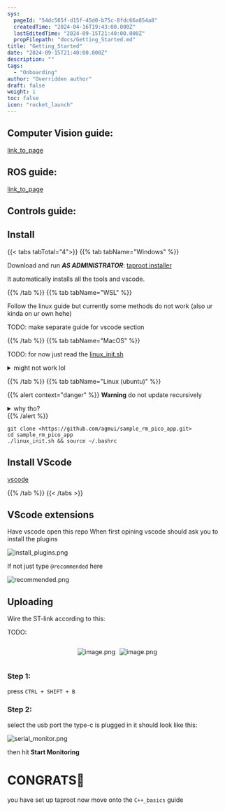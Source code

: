 ```yaml
---
sys:
  pageId: "54dc585f-d15f-45d0-b75c-8fdc66a854a8"
  createdTime: "2024-04-16T19:43:00.000Z"
  lastEditedTime: "2024-09-15T21:40:00.000Z"
  propFilepath: "docs/Getting_Started.md"
title: "Getting_Started"
date: "2024-09-15T21:40:00.000Z"
description: ""
tags:
  - "Onboarding"
author: "Overridden author"
draft: false
weight: 1
toc: false
icon: "rocket_launch"
---
```


## Computer Vision guide:

[link_to_page](86d45bc0-388b-4d26-8848-44f255f73d0e)

## ROS guide:

[link_to_page](3c76c1de-ec8f-46d6-8b0a-294005edc2d5)

## Controls guide:

## Install

{{< tabs tabTotal="4">}}
{{% tab tabName="Windows" %}}

Download and run _**AS ADMINISTRATOR**_: [taproot installer](https://github.com/Thornbots/TeachingFreshies/releases/tag/1.0)

It automatically installs all the tools and vscode.

{{% /tab %}}
{{% tab tabName="WSL" %}}

Follow the linux guide but currently some methods do not work (also ur kinda on ur own hehe)

TODO: make separate guide for vscode section

{{% /tab %}}
{{% tab tabName="MacOS" %}}

TODO: for now just read the [linux_init.sh](https://github.com/agmui/sample_rm_pico_app/blob/main/linux_init.sh)

<details>
<summary>might not work lol</summary>

`brew install libusb pkg-config`

Next install: [vscode](https://code.visualstudio.com/Download)

</details>

{{% /tab %}}
{{% tab tabName="Linux (ubuntu)" %}}

{{% alert context="danger" %}}
**Warning** do not update recursively
<details>
<summary>why tho?</summary>
There are some submodules that may go on for a while (like tinyusb) and I highly
recommend you don't need to get them.
If you want to see what submodules I update just look in `linux_init.sh`
</details>
{{% /alert %}}

```shell
git clone <https://github.com/agmui/sample_rm_pico_app.git>
cd sample_rm_pico_app
./linux_init.sh && source ~/.bashrc
```

## Install VScode

[vscode](https://code.visualstudio.com/Download)

{{% /tab %}}
{{< /tabs >}}

## VScode extensions

Have vscode open this repo
When first opining vscode should ask you to install the plugins

![install_plugins.png](https://prod-files-secure.s3.us-west-2.amazonaws.com/d518164a-d88e-44d1-a4ee-3adb3bd8bce0/89bd30f0-1825-4e77-867b-0a41ce370880/install_plugins.png?X-Amz-Algorithm=AWS4-HMAC-SHA256&X-Amz-Content-Sha256=UNSIGNED-PAYLOAD&X-Amz-Credential=ASIAZI2LB4664QQKYHQS%2F20250426%2Fus-west-2%2Fs3%2Faws4_request&X-Amz-Date=20250426T061035Z&X-Amz-Expires=3600&X-Amz-Security-Token=IQoJb3JpZ2luX2VjEKb%2F%2F%2F%2F%2F%2F%2F%2F%2F%2FwEaCXVzLXdlc3QtMiJGMEQCIHXMrD%2Fv0k0d2PTfnl%2Bjfpq%2B4bZ8uGKWYNpHiNjoub5EAiBcYQPcDnvTc4AKZ8Hs7MPZnJJDUeQ%2BYkv5ppLkGybgfir%2FAwg%2FEAAaDDYzNzQyMzE4MzgwNSIMS3lAT9qq9cs3kQ7sKtwDJ1JkX4XCd5svWJ5v4SzIBS%2B%2F6VBtEg4OKkeEH3jAhxX2IORmY5mMT8nuJjEt8QXvtxBieauGNQRiDxpFgSAIJG%2Fk0dw1ntRCeCfxiRQb8uQGyQU9wDXjfJu%2F%2Bq3azKRbyBTsDyVKrD8JA%2FgSPofVpu%2FB8sCp4xV%2BhYS2xea7uGG9xwdGcS8JssTiS%2BfsgQJhWdDZHOv6%2B8uguZYP%2BF5bn6%2F906nin6hQmRMeUIuY0hCSzvn0AkmRp6k14M7YMGyq1mC9rFM7L%2FtBLiR35r9Br77MMS01NExl5I%2Fsm%2FbyNWSc%2FSdYJzvMf3Ht2SDPPAE1zvg%2F9LeLBMeWtYy6muYotZ6xCcNq%2BIAILZ2gk5rsXAzfRCmVrQ3wUaMJbA4vWUS7QZqTqX0Bbbc5bY8LZOzc8TMD5Px4CrMVx1%2Fj9BdSk%2FoJLDzm5tK9L1m7riaLNXLLGD9vLd87S64L0NAYrQim93Wu5ul5InyQvKmGPiKifVOSDiYqxVcicavfFmg%2B5hY4pj2Y%2FIdJPkHLSjzUEO9QCWFTF9mMkrSv8ZOcY39DPwW43mVwhWRryR3DGl0j7niyvxmnnMleA0Lqso60hfcHSok4ZhCsWXo1NbfjMkHBr0KPuN7JkG4LfmH7BRcwk%2BSxwAY6pgEgh0lGCAmmaz5n%2FcNaRbA19ghgs4a5H6zJ8K3bXKJ2sgRnCEBU9p7nVjR%2FgPEAobpZBwVrd%2FWlBpvY3gMPfTq0r3Ja0pHvNxiLYgiX%2BJm8RhNjTd4yxn6fqaEjQH9aaKP3J3WkuswvqAvxajTgVYwrhP9OZ5J%2BZafUqZFs8V4tONrYC6mly%2FqKRqn4U79uB3%2FsT6KaAxGkUEsGdf4fX0XV0rx0q6dc&X-Amz-Signature=872c9ec2831dacd4cf88c5dc38cad91842d974d910e9346db07beb9021e8c8b1&X-Amz-SignedHeaders=host&x-id=GetObject)

If not just type `@recommended` here  

![recommended.png](https://prod-files-secure.s3.us-west-2.amazonaws.com/d518164a-d88e-44d1-a4ee-3adb3bd8bce0/61e661e9-5d85-4dfc-be0d-8d2097a5e793/recommended.png?X-Amz-Algorithm=AWS4-HMAC-SHA256&X-Amz-Content-Sha256=UNSIGNED-PAYLOAD&X-Amz-Credential=ASIAZI2LB4664QQKYHQS%2F20250426%2Fus-west-2%2Fs3%2Faws4_request&X-Amz-Date=20250426T061035Z&X-Amz-Expires=3600&X-Amz-Security-Token=IQoJb3JpZ2luX2VjEKb%2F%2F%2F%2F%2F%2F%2F%2F%2F%2FwEaCXVzLXdlc3QtMiJGMEQCIHXMrD%2Fv0k0d2PTfnl%2Bjfpq%2B4bZ8uGKWYNpHiNjoub5EAiBcYQPcDnvTc4AKZ8Hs7MPZnJJDUeQ%2BYkv5ppLkGybgfir%2FAwg%2FEAAaDDYzNzQyMzE4MzgwNSIMS3lAT9qq9cs3kQ7sKtwDJ1JkX4XCd5svWJ5v4SzIBS%2B%2F6VBtEg4OKkeEH3jAhxX2IORmY5mMT8nuJjEt8QXvtxBieauGNQRiDxpFgSAIJG%2Fk0dw1ntRCeCfxiRQb8uQGyQU9wDXjfJu%2F%2Bq3azKRbyBTsDyVKrD8JA%2FgSPofVpu%2FB8sCp4xV%2BhYS2xea7uGG9xwdGcS8JssTiS%2BfsgQJhWdDZHOv6%2B8uguZYP%2BF5bn6%2F906nin6hQmRMeUIuY0hCSzvn0AkmRp6k14M7YMGyq1mC9rFM7L%2FtBLiR35r9Br77MMS01NExl5I%2Fsm%2FbyNWSc%2FSdYJzvMf3Ht2SDPPAE1zvg%2F9LeLBMeWtYy6muYotZ6xCcNq%2BIAILZ2gk5rsXAzfRCmVrQ3wUaMJbA4vWUS7QZqTqX0Bbbc5bY8LZOzc8TMD5Px4CrMVx1%2Fj9BdSk%2FoJLDzm5tK9L1m7riaLNXLLGD9vLd87S64L0NAYrQim93Wu5ul5InyQvKmGPiKifVOSDiYqxVcicavfFmg%2B5hY4pj2Y%2FIdJPkHLSjzUEO9QCWFTF9mMkrSv8ZOcY39DPwW43mVwhWRryR3DGl0j7niyvxmnnMleA0Lqso60hfcHSok4ZhCsWXo1NbfjMkHBr0KPuN7JkG4LfmH7BRcwk%2BSxwAY6pgEgh0lGCAmmaz5n%2FcNaRbA19ghgs4a5H6zJ8K3bXKJ2sgRnCEBU9p7nVjR%2FgPEAobpZBwVrd%2FWlBpvY3gMPfTq0r3Ja0pHvNxiLYgiX%2BJm8RhNjTd4yxn6fqaEjQH9aaKP3J3WkuswvqAvxajTgVYwrhP9OZ5J%2BZafUqZFs8V4tONrYC6mly%2FqKRqn4U79uB3%2FsT6KaAxGkUEsGdf4fX0XV0rx0q6dc&X-Amz-Signature=a46e0c72c76215323c18743469defed4703ec8ab965f9b36fb450287cf7c3140&X-Amz-SignedHeaders=host&x-id=GetObject)

## Uploading

Wire the ST-link according to this:

TODO:

<div style="display: flex;flex-direction: row; column-gap:10px; max-width: 630px;justify-content: center;">
<div>

![image.png](https://prod-files-secure.s3.us-west-2.amazonaws.com/d518164a-d88e-44d1-a4ee-3adb3bd8bce0/210ecb78-1116-4d7b-b9b7-2292f66fa2c2/image.png?X-Amz-Algorithm=AWS4-HMAC-SHA256&X-Amz-Content-Sha256=UNSIGNED-PAYLOAD&X-Amz-Credential=ASIAZI2LB466RR7QQD6S%2F20250426%2Fus-west-2%2Fs3%2Faws4_request&X-Amz-Date=20250426T061042Z&X-Amz-Expires=3600&X-Amz-Security-Token=IQoJb3JpZ2luX2VjEKb%2F%2F%2F%2F%2F%2F%2F%2F%2F%2FwEaCXVzLXdlc3QtMiJHMEUCIQCDrNDngbTgzyB%2FjXHJ%2BycKOX5zvNUPERvAoyjm0IjM5gIgU%2Br53nFPoYP5imJEcdorhg5hW7IRGmo1OxMEG1msiOAq%2FwMIPxAAGgw2Mzc0MjMxODM4MDUiDB9cCEc0IpJXztHf3CrcAzmIfe6XC5JbmKkEPL8vA4eaOXNxmWeuAU2HSPLDJJbuQnjpzPv4ieTgF7l8sV27wYwRDQv2FBPvpH7009X1ggttk3OSSI%2Bm64QLykK56Fdd6HH5%2Ba9CYeALGk%2BWkbLZkLFN9IXxfgEqAdBxN%2FugWY%2FVx%2BTWo%2FR069wp9nypw68kr3fnXjLC0ePBnZq9%2FQ%2FIwnVGJvLZEnTkBg%2FSzQo9av%2FHtPzNeh4YLgQPoWRmwqZxEZ2T2y2xkAPUkFqF89kxwPagvNIkVX5SA6SG0DI%2Fhc32W3Booqx3dCGvkUDYbnUZiAME7v%2FvaUxh7LTI4xyHtrcGUMZX%2FR7Bt6zOIudLlIJzJ1DuQwfscO1qVuIJmTy4JXrqbrJhyg8WBmgTWCI8L42bDgrvK8m7mPEuvIIVQnc7MprKi3YmP0q8hc7Xo5vTcJikRdV8Sgq5IEZrQ0Pa5y7RK60FyK2RF8%2BW8EtjQU2oPrH%2FDVvgsrWvqOaCtGRm%2FwjI69UXBbS0V1w7OjZ7tthkAnUXQdgoVmMJacnBa86zbmdrKDGh40O%2BU2NS32vM%2BUlSwtISBbvtfMC8e3znCn9Yd4GujnQoxZAKkB%2BYYS8xzGBj0MtbP9R3BCI%2FHbBvv6htzKxCSlomqa6LMJrkscAGOqUBoSWyRmVWwSZJebowvt0zxR%2Ft4WSi2uely%2FNYMzf7P4GALOJyfcFPRMGF94aEMMiWr6SaiM%2FJ5%2BUM%2Br4KV%2B8oN33la81mlBu1u5VKndMyJuArCfpXuBL9pYyz3kocseufWBVOMTSP%2BsNW1wcBDwKtlSI%2FXCVV78D2hULsEshkkL1CkUxYCPUbnHcb2wZI9SO9qsjqmLzMPF6nAA1XfDAoTaRVlDez&X-Amz-Signature=faff2b137e489245bb6332a5373aac95dd4f9ee90031adf631cf0cb4c50994c9&X-Amz-SignedHeaders=host&x-id=GetObject)

</div>
<div>

![image.png](https://prod-files-secure.s3.us-west-2.amazonaws.com/d518164a-d88e-44d1-a4ee-3adb3bd8bce0/33a0fd0f-8ca6-4a86-8e09-26e95ded1fff/image.png?X-Amz-Algorithm=AWS4-HMAC-SHA256&X-Amz-Content-Sha256=UNSIGNED-PAYLOAD&X-Amz-Credential=ASIAZI2LB4664V6KANAM%2F20250426%2Fus-west-2%2Fs3%2Faws4_request&X-Amz-Date=20250426T061044Z&X-Amz-Expires=3600&X-Amz-Security-Token=IQoJb3JpZ2luX2VjEKb%2F%2F%2F%2F%2F%2F%2F%2F%2F%2FwEaCXVzLXdlc3QtMiJHMEUCIQCTWRs6pUzcSCvMdDVhIIDuiPx7q5vBGvkp7VMvqSskrgIgG%2B11QwW76TimYM0tR65XHK1wMgKNY3LVVHEinV1FP94q%2FwMIPxAAGgw2Mzc0MjMxODM4MDUiDCYXGSGBHctnxwn9uircAy0FD4JZzxBosrnGeIpcFfj4Uy3xB%2F9JNs2JQRzLs3Gxhf6159p47fJbYj1dpWXSQQmqjvnwj2bw4oyf51sLmr6JiFxRmlAsCW%2BEn5y%2BP%2Br6xUMho78ena9Vk6zAtLyIX2Rs1%2BfY9VZ%2FGutQKWpa477WHlkGgwJ8k%2B0wYCZzNpmTopiHLFrwJiFWYVRqwaBzWj0Z9EmmV2qV38OTI2dv5TkNAGT2anKHNdnM6OUhLBvkkM384SXDyPuWy%2FY5wHDxPlcvc3wz4SLFklfnxZ3vJIl5xYCtSlxaKVbrkthQOSd5ZtzWmCX%2BEqGrMorLcB3Cf68Ocrirgq77G%2BGyD1%2FKmd3YCMmZCGLo3fXbC%2Fw2XavX2FXqDRnw8BMwmXaNg6ueLlChfqXGlv6JRBEYrBAsAEcC3A9O6XoCuX4%2BXeJHywioHgDveYTo62Yuxrf4yWXur0pdLliv%2FLIb6ML%2BqEm6DxceoStJV5AqNmeuRcnjP4tjm9kQ9iY7SUDC8gYq%2BRpXUXrMOgcu9xkY0C%2B%2FCat%2F%2FT3YPI6yA68T0hIVzvMZ0z9N0ZYNfPI3AdwrvDK7r%2FoeGfSaMQMccECRU19%2BqGxT0h8FFQYhS3SJHPVaM4z9B8Sk0smXPCMCITQJ0OwmMPHjscAGOqUBFpqeICif80AmgBljv39E%2BipARFRmDpjFX9AYda4Prr%2FCFjWIHh2E7Sfg1TWUIfnkwzrTo%2FWdqrHhl6wqGjoYMlK2zGnoXqvYWWw9fouV3mC2KnZmHni8WHNe%2Bw%2FtFqqROnjWEJ1zO3gDF8PLTRhiiMR2qhAocE5lcTUku0zNgH5v5zPV6mAgTH9CBQ7FT3A1qMTZOCjuk6JbgaROSLKBBCgtAML9&X-Amz-Signature=f7f4ea440e4fe28923ca41c841ae468d9468dfc12a574305ce181f32080c5923&X-Amz-SignedHeaders=host&x-id=GetObject)

</div>
</div>

### Step 1:

press `CTRL + SHIFT + B`

### Step 2:

select the usb port the type-c is plugged in it should look like this:

![serial_monitor.png](https://prod-files-secure.s3.us-west-2.amazonaws.com/d518164a-d88e-44d1-a4ee-3adb3bd8bce0/f03f4774-05d4-4393-b6a0-d5efb6d315ab/serial_monitor.png?X-Amz-Algorithm=AWS4-HMAC-SHA256&X-Amz-Content-Sha256=UNSIGNED-PAYLOAD&X-Amz-Credential=ASIAZI2LB4664QQKYHQS%2F20250426%2Fus-west-2%2Fs3%2Faws4_request&X-Amz-Date=20250426T061035Z&X-Amz-Expires=3600&X-Amz-Security-Token=IQoJb3JpZ2luX2VjEKb%2F%2F%2F%2F%2F%2F%2F%2F%2F%2FwEaCXVzLXdlc3QtMiJGMEQCIHXMrD%2Fv0k0d2PTfnl%2Bjfpq%2B4bZ8uGKWYNpHiNjoub5EAiBcYQPcDnvTc4AKZ8Hs7MPZnJJDUeQ%2BYkv5ppLkGybgfir%2FAwg%2FEAAaDDYzNzQyMzE4MzgwNSIMS3lAT9qq9cs3kQ7sKtwDJ1JkX4XCd5svWJ5v4SzIBS%2B%2F6VBtEg4OKkeEH3jAhxX2IORmY5mMT8nuJjEt8QXvtxBieauGNQRiDxpFgSAIJG%2Fk0dw1ntRCeCfxiRQb8uQGyQU9wDXjfJu%2F%2Bq3azKRbyBTsDyVKrD8JA%2FgSPofVpu%2FB8sCp4xV%2BhYS2xea7uGG9xwdGcS8JssTiS%2BfsgQJhWdDZHOv6%2B8uguZYP%2BF5bn6%2F906nin6hQmRMeUIuY0hCSzvn0AkmRp6k14M7YMGyq1mC9rFM7L%2FtBLiR35r9Br77MMS01NExl5I%2Fsm%2FbyNWSc%2FSdYJzvMf3Ht2SDPPAE1zvg%2F9LeLBMeWtYy6muYotZ6xCcNq%2BIAILZ2gk5rsXAzfRCmVrQ3wUaMJbA4vWUS7QZqTqX0Bbbc5bY8LZOzc8TMD5Px4CrMVx1%2Fj9BdSk%2FoJLDzm5tK9L1m7riaLNXLLGD9vLd87S64L0NAYrQim93Wu5ul5InyQvKmGPiKifVOSDiYqxVcicavfFmg%2B5hY4pj2Y%2FIdJPkHLSjzUEO9QCWFTF9mMkrSv8ZOcY39DPwW43mVwhWRryR3DGl0j7niyvxmnnMleA0Lqso60hfcHSok4ZhCsWXo1NbfjMkHBr0KPuN7JkG4LfmH7BRcwk%2BSxwAY6pgEgh0lGCAmmaz5n%2FcNaRbA19ghgs4a5H6zJ8K3bXKJ2sgRnCEBU9p7nVjR%2FgPEAobpZBwVrd%2FWlBpvY3gMPfTq0r3Ja0pHvNxiLYgiX%2BJm8RhNjTd4yxn6fqaEjQH9aaKP3J3WkuswvqAvxajTgVYwrhP9OZ5J%2BZafUqZFs8V4tONrYC6mly%2FqKRqn4U79uB3%2FsT6KaAxGkUEsGdf4fX0XV0rx0q6dc&X-Amz-Signature=76af10cedaff78f438ea58a0b6d473fde944db7011e43fee1059a852c9645139&X-Amz-SignedHeaders=host&x-id=GetObject)

then hit **Start Monitoring**

# CONGRATS🎉

you have set up taproot now move onto the `C++_basics` guide
